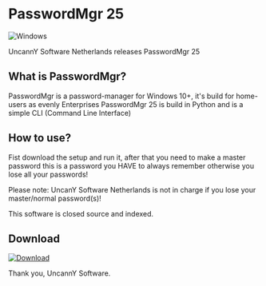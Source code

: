# PasswordMgr 25
![Windows](https://custom-icon-badges.demolab.com/badge/Windows-10+-0078D6?logo=windows11&logoColor=white)

UncannY Software Netherlands releases PasswordMgr 25
## What is PasswordMgr?
PasswordMgr is a password-manager for Windows 10+, it's build for home-users as evenly Enterprises
PasswordMgr 25 is build in Python and is a simple CLI (Command Line Interface)
## How to use?
Fist download the setup and run it, after that you need to make a master password this is a password you HAVE to always remember otherwise you lose all your passwords!

Please note: UncanY Software Netherlands is not in charge if you lose your master/normal password(s)!

This software is closed source and indexed.

## Download

[![Download](https://img.shields.io/badge/Download-Latest-blue?style=for-the-badge)](https://github.com/UncannY-Netherlands/PasswordMgr-25/releases/download/v1.0.0/PasswordMgr.25.Setup.exe)



Thank you, UncannY Software.